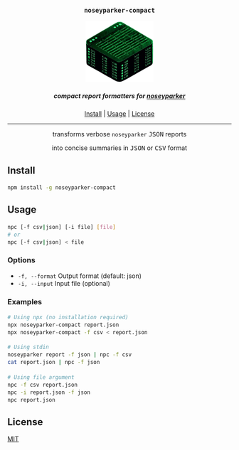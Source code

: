 <div align="center">
  <h3><code>noseyparker-compact</code></h3>
  <img src=".github/assets/block.png" alt="noseyparker-compact" width="30%" />
  <br>
  <h5>
    compact report formatters for
    <a href="https://github.com/praetorian-inc/noseyparker">noseyparker</a>
  </h5>
  <div>
    <a href="#install">Install</a> |
    <a href="#usage">Usage</a> |
    <a href="#license">License</a>
  </div>
  <hr>
  <p>transforms verbose <code>noseyparker</code> <kbd>JSON</kbd> reports</p>
  <p>into concise summaries in <kbd>JSON</kbd> or <kbd>CSV</kbd> format</p>
</div>


## Install

```bash
npm install -g noseyparker-compact
```

## Usage

```bash
npc [-f csv|json] [-i file] [file]
# or
npc [-f csv|json] < file
```

### Options
- `-f, --format`  Output format (default: json)
- `-i, --input`   Input file (optional)

### Examples

```bash
# Using npx (no installation required)
npx noseyparker-compact report.json
npx noseyparker-compact -f csv < report.json

# Using stdin
noseyparker report -f json | npc -f csv
cat report.json | npc -f json

# Using file argument
npc -f csv report.json
npc -i report.json -f json
npc report.json
```

## License
[MIT](LICENSE)
